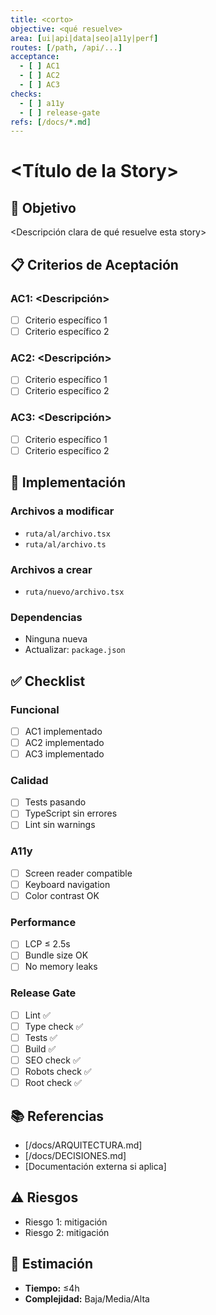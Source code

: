```yaml
---
title: <corto>
objective: <qué resuelve>
area: [ui|api|data|seo|a11y|perf]
routes: [/path, /api/...]
acceptance:
  - [ ] AC1
  - [ ] AC2
  - [ ] AC3
checks:
  - [ ] a11y
  - [ ] release-gate
refs: [/docs/*.md]
---
```


# <Título de la Story>

## 🎯 Objetivo
<Descripción clara de qué resuelve esta story>

## 📋 Criterios de Aceptación

### AC1: <Descripción>
- [ ] Criterio específico 1
- [ ] Criterio específico 2

### AC2: <Descripción>
- [ ] Criterio específico 1
- [ ] Criterio específico 2

### AC3: <Descripción>
- [ ] Criterio específico 1
- [ ] Criterio específico 2

## 🔧 Implementación

### Archivos a modificar
- `ruta/al/archivo.tsx`
- `ruta/al/archivo.ts`

### Archivos a crear
- `ruta/nuevo/archivo.tsx`

### Dependencias
- Ninguna nueva
- Actualizar: `package.json`

## ✅ Checklist

### Funcional
- [ ] AC1 implementado
- [ ] AC2 implementado
- [ ] AC3 implementado

### Calidad
- [ ] Tests pasando
- [ ] TypeScript sin errores
- [ ] Lint sin warnings

### A11y
- [ ] Screen reader compatible
- [ ] Keyboard navigation
- [ ] Color contrast OK

### Performance
- [ ] LCP ≤ 2.5s
- [ ] Bundle size OK
- [ ] No memory leaks

### Release Gate
- [ ] Lint ✅
- [ ] Type check ✅
- [ ] Tests ✅
- [ ] Build ✅
- [ ] SEO check ✅
- [ ] Robots check ✅
- [ ] Root check ✅

## 📚 Referencias
- [/docs/ARQUITECTURA.md]
- [/docs/DECISIONES.md]
- [Documentación externa si aplica]

## ⚠️ Riesgos
- Riesgo 1: mitigación
- Riesgo 2: mitigación

## 🎯 Estimación
- **Tiempo:** ≤4h
- **Complejidad:** Baja/Media/Alta
